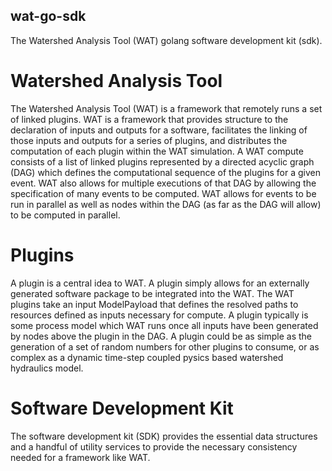 ## wat-go-sdk
The Watershed Analysis Tool (WAT) golang software development kit (sdk).

# Watershed Analysis Tool
The Watershed Analysis Tool (WAT) is a framework that remotely runs a set of linked plugins. WAT is a framework that provides structure to the declaration of inputs and outputs for a software, facilitates the linking of those inputs and outputs for a series of plugins, and distributes the computation of each plugin within the WAT simulation.
A WAT compute consists of a list of linked plugins represented by a directed acyclic graph (DAG) which defines the computational sequence of the plugins for a given event. WAT also allows for multiple executions of that DAG by allowing the specification of many events to be computed. WAT allows for events to be run in parallel as well as nodes within the DAG (as far as the DAG will allow) to be computed in parallel. 

# Plugins
A plugin is a central idea to WAT. A plugin simply allows for an externally generated software package to be integrated into the WAT. The WAT plugins take an input ModelPayload that defines the resolved paths to resources defined as inputs necessary for compute. A plugin typically is some process model which WAT runs once all inputs have been generated by nodes above the plugin in the DAG. A plugin could be as simple as the generation of a set of random numbers for other plugins to consume, or as complex as a dynamic time-step coupled pysics based watershed hydraulics model. 

# Software Development Kit
The software development kit (SDK) provides the essential data structures and a handful of utility services to provide the necessary consistency needed for a framework like WAT. 
